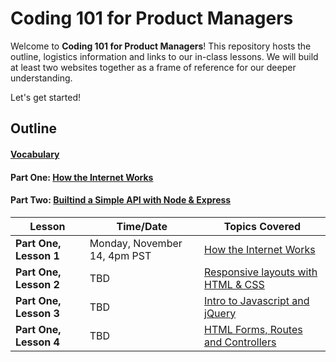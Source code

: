 # Coding 101 for Product Managers
Welcome to **Coding 101 for Product Managers**! This repository hosts the outline, logistics information and links to our in-class lessons. We will build at least two websites together as a frame of reference for our deeper understanding.

<!-- As we go, we'll be building a simplified version of [www.close5.com](http://www.close.com) -->

Let's get started!

## Outline

#### [Vocabulary](./vocabulary.md)
#### Part One:  [How the Internet Works](./how-the-internet-works.md)
#### Part Two:  [Builtind a Simple API with Node & Express](./building-a-simple-api.md)

**Lesson**  | Time/Date  | Topics Covered 
-----    | -----    | ----   
**Part One, Lesson 1**     | Monday, November 14, 4pm PST | [How the Internet Works](./how-the-internet-works.md)
**Part One, Lesson 2**     |  TBD   | [Responsive layouts with HTML & CSS](./how-the-internet-works.md#responsive-layouts)   
**Part One, Lesson 3**  |  TBD   | [Intro to Javascript and jQuery](./how-the-internet-works.md#intro-to-javascript)
**Part One, Lesson 4**    | TBD   | [HTML Forms, Routes and Controllers](./how-the-internet-works.md#html-forms)


